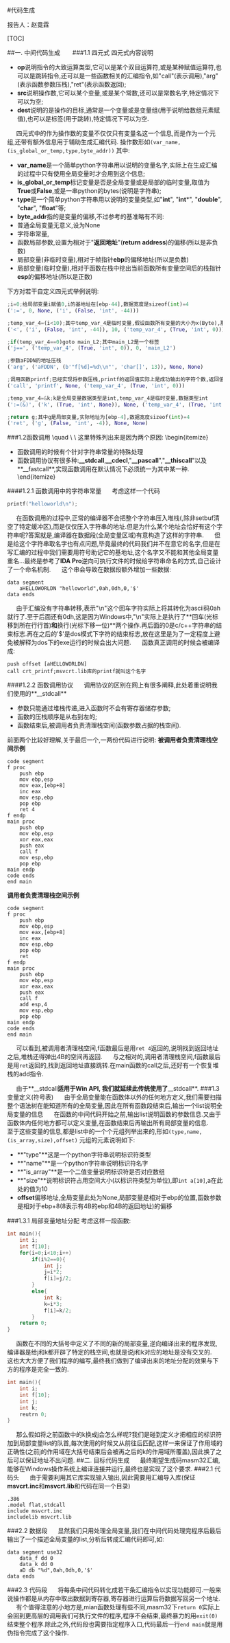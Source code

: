 #代码生成

报告人：赵竟霖

[TOC]

##一. 中间代码生成
&ensp;&ensp;&ensp;
###1.1 四元式
四元式内容说明
 + **op**说明指令的大致运算类型,它可以是某个双目运算符,或是某种赋值运算符,也可以是跳转指令,还可以是一些函数相关的汇编指令,如"call"(表示调用),"arg"(表示函数参数压栈),"ret"(表示函数返回);
 + **src**说明操作数,它可以某个变量,或是某个常数,还可以是常数名字,特定情况下可以为空;
 + **dest**说明的是操作的目标,通常是一个变量或是变量组(用于说明给数组元素赋值),也可以是标签(用于跳转),特定情况下可以为空.

&ensp;&ensp;&ensp;四元式中的作为操作数的变量不仅仅只有变量名这一个信息,而是作为一个元组,还带有额外信息用于辅助生成汇编代码.
操作数形如`(var_name,(is_global_or_temp,type,byte_addr))`
其中:
 + **var_name**是一个简单python字符串用以说明的变量名字,实际上在生成汇编的过程中只有使用全局变量时才会用到这个信息;
 + **is_global_or_temp**标记变量是否是全局变量或是局部的临时变量,取值为**True**或**False**,或是一串python的bytes(说明是字符串);
 + **type**是一个简单python字符串用以说明的变量类型,如"**int**", "**int***", "**double**", "**char**", "**float**"等;
 + **byte_addr**指的是变量的偏移,不过参考的基准略有不同:
  + 普通全局变量无意义,设为None
  + 字符串常量,
  + 函数局部参数,设置为相对于"**返回地址**"(**return address**)的偏移(所以是非负数)
  + 局部变量(非临时变量),相对于帧指针**ebp**的偏移地址(所以是负数)
  + 局部变量(临时变量),相对于函数在栈中挖出当前函数所有变量空间后的栈指针**esp**的偏移地址(所以是正数)

下方对若干自定义四元式举例说明:
``` python
;i=0;给局部变量i赋值0,i的基地址在[ebp-44],数据宽度是sizeof(int)=4
(':=', 0, None, ('i', (False, 'int', -44)))

;temp_var_4=(i<10);其中temp_var_4是临时变量,假设函数所有变量的大小为x(Byte),那么temp_var_4基地址为[ebp-x+0],数据宽度是sizeof(int)=4
('<', ('i', (False, 'int', -44)), 10, ('temp_var_4', (True, 'int', 0)))

;if(temp_var_4==0)goto main_L2;其中main_L2是一个标签
('j==', ('temp_var_4', (True, 'int', 0)), 0, 'main_L2')

;参数aFDDN的地址压栈
('arg', ('aFDDN', (b'"f[%d]=%d\\n"', 'char[]', 13)), None, None)

;调用函数printf;已经实现将参数压栈,printf的返回值实际上是成功输出的字符个数,返回值最终存入temp_var_4
('call', 'printf', None, ('temp_var_4', (True, 'int', 0)))

;temp_var_4=&k;k是全局变量数据类型是int,temp_var_4是临时变量,数据类型int
(':=(&)', ('k', (True, 'int', None)), None, ('temp_var_4', (True, 'int', 0)))

;return g;其中g是局部变量,实际地址为[ebp-4],数据宽度sizeof(int)=4
('ret', ('g', (False, 'int', -4)), None, None)
```
###1.2函数调用
\quad \ \ 这里特殊列出来是因为两个原因:
\begin{itemize}
 + 函数调用的时候有个针对字符串常量的特殊处理
 + 函数调用协议有很多种:**__stdcall**,**__cdecl**,"**__pascall**","**__thiscall**"以及**__fastcall**,实现函数调用在默认情况下必须统一为其中某一种.
\end{itemize}

####1.2.1 函数调用中的字符串常量
&ensp;&ensp;&ensp;考虑这样一个代码
``` cpp
printf("helloworld\n");
```
&ensp;&ensp;&ensp;在函数调用的过程中,正常的编译器不会把整个字符串压入堆栈(,除非setbuf清空了特定缓冲区),而是仅仅压入字符串的地址.但是为什么某个地址会恰好有这个字符串呢?答案就是,编译器在数据段(全局变量区域)有意构造了这样的字符串.
&ensp;&ensp;&ensp;但是给这个字符串取名字也有点问题,毕竟最终的代码我们并不在意它的名字,但是在写汇编的过程中我们需要用符号助记它的基地址,这个名字又不能和其他全局变量重名...最终是参考了**IDA Pro**逆向可执行文件的时候给字符串命名的方式,自己设计了一个命名机制.
&ensp;&ensp;&ensp;这个串会导致在数据段额外增加一些数据:
```x86asm
data segment
	aHELLOWORLDN "helloworld",0ah,0dh,0,'$'
data ends
```
&ensp;&ensp;&ensp;由于汇编没有字符串转移,表示"\n"这个回车字符实际上将其转化为ascii码0ah就行了.至于后面还有0dh,这是因为Windows中,"\n"实际上是执行了**回车(光标移到所在行行首)**和**换行(光标下移一位)**两个操作.再后面的0是c/c++字符串的结束标志.再在之后的'$'是dos模式下字符的结束标志,放在这里是为了一定程度上避免被解释为dos下的exe运行的时候会出大问题.
&ensp;&ensp;&ensp;函数真正调用的时候会被编译成:
```x86asm
push offset [aHELLOWORLDN]
call crt_printf;msvcrt.lib库的printf就叫这个名字
```
####1.2.2 函数调用协议
&ensp;&ensp;&ensp;调用协议的区别在网上有很多阐释,此处着重说明我们使用的**__stdcall**
 + 参数只能通过堆栈传递,进入函数时不会有寄存器储存参数;
 + 函数的压栈顺序是从右到左的;
 + 函数结束后,被调用者负责清理栈空间(函数参数占据的栈空间).

前面两个比较好理解,关于最后一个,一两份代码进行说明:
**被调用者负责清理栈空间示例**
``` x86asm
code segment
f proc
	push ebp
	mov ebp,esp
	mov eax,[ebp+8]
	inc eax
	mov esp,ebp
	pop ebp
	ret 4
f endp
main proc
	push ebp
	mov ebp,esp
	xor eax,eax
	push eax
	call f
	mov esp,ebp
	pop ebp
main endp
code ends
end main
```

**调用者负责清理栈空间示例**
``` x86asm
code segment
f proc
	push ebp
	mov ebp,esp
	mov eax,[ebp+8]
	inc eax
	mov esp,ebp
	pop ebp
	ret
f endp
main proc
	push ebp
	mov ebp,esp
	xor eax,eax
	push eax
	call f
	add esp,4
	mov esp,ebp
	pop ebp
main endp
code ends
end main
```
&ensp;&ensp;&ensp;可以看到,被调用者清理栈空间,f函数最后是用`ret 4`返回的,说明找到返回地址之后,堆栈还得弹出4B的空间再返回.
&ensp;&ensp;&ensp;与之相对的,调用者清理栈空间,f函数最后是用`ret`返回的,找到返回地址直接跳转.在main函数的call之后,还好有一个恢复堆栈的add指令.

&ensp;&ensp;&ensp;由于**__stdcall**适用于Win API, 我们就延续此传统使用了**__stdcall**.
###1.3 变量定义(符号表)
&ensp;&ensp;&ensp;由于全局变量能在函数体以外的任何地方定义,我们需要扫描整个语法树在能知道所有的全局变量,因此在所有函数段结束后,输出一个list说明全局变量的信息
&ensp;&ensp;&ensp;在函数的中间代码开始之前,输出list说明函数的参数信息.又由于函数体内任何地方都可以定义变量,在函数结束后再输出所有局部变量的信息.
&ensp;&ensp;&ensp;至于这些变量的信息,都是list中的一个个元组列举出来的,形如`(type,name,(is_array,size),offset)`
元组的元素说明如下:
 + **"type"**这是一个python字符串说明标识符类型
 + **"name"**是一个python字符串说明标识符名字
 + **"is_array"**是一个二值变量说明标识符是否对应数组
 + **"size"**说明标识符占用空间大小(以标识符类型为单位),即`int a[10]`,a在此处的值为10
 + **offset**偏移地址,全局变量此处为None,局部变量是相对于ebp的位置,函数参数是相对于ebp+8(8表示有4B的ebp和4B的返回地址)的偏移

###1.3.1 局部变量地址分配
考虑这样一段函数:
``` cpp
int main(){
	int i;
	int f[10];
	for(i=0;i<10;i++)
		if(i%2==0){
			int j;
			j=i*2;
			f[i]=j/2;
		}
		else{
			int k;
			k=i*3;
			f[i]=k/2;
		}
	return 0;
}
```
&ensp;&ensp;&ensp;函数在不同的大括号中定义了不同的新的局部变量,逆向编译出来的程序发现,编译器是给j和k都开辟了特定的栈空间,也就是说j和k对应的地址是没有交叉的.
&ensp;&ensp;&ensp;这也大大方便了我们程序的编写,最终我们做到了编译出来的地址分配的效果与下方的程序是完全一致的.
```cpp
int main(){
	int i;
	int f[10];
	int j;
	int k;
	reutrn 0;
}
```
&ensp;&ensp;&ensp;那么假如将之前函数中的k换成j会怎么样呢?我们是碰到定义才把相应的标识符加到局部变量list的队首,每次使用的时候又从前往后匹配,这样一来保证了作用域的正确性(之前j的作用域在大括号结束后会被再之后的k的作用域所覆盖),因此换了之后可以保证地址不出问题.
##二. 目标代码生成
&ensp;&ensp;&ensp;最终期望生成码masm32汇编,能够在Windows操作系统上编译连接并运行,最终也是实现了这个要求.
###2.1 代码头
&ensp;&ensp;&ensp;由于需要利用其它库实现输入输出,因此需要用汇编导入库(保证**msvcrt.inc**和**msvcrt.lib**和代码在同一个目录)
``` x86asm
.386
.model flat,stdcall
include msvcrt.inc
includelib msvcrt.lib
```
###2.2 数据段
&ensp;&ensp;&ensp;显然我们只用处理全局变量,我们在中间代码处理完程序后最后输出了一个描述全局变量的list,分析后转成汇编代码即可,如:
``` x86asm
data segment use32
	data_f dd 0
	data_k dd 0
	aD db "%d",0ah,0dh,0,'$'
data ends
```
###2.3 代码段
&ensp;&ensp;&ensp;将每条中间代码转化成若干条汇编指令以实现功能即可.一般来说操作都是从内存中取出数据到寄存器,寄存器进行运算后将数据写回另一个地址.
&ensp;&ensp;&ensp;有个值得注意的小地方是,mian函数处理有些不同,masm32下`return 0`实际上会回到更高层的调用我们可执行文件的程序,程序不会结束,最终暴力的用`exit(0)`结束整个程序.除此之外,代码段也需要指定程序入口,代码最后一行`end main`就是用伪指令完成了这个操作.
